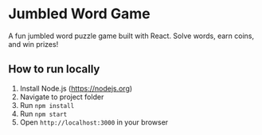 # Jumbled Word Game

A fun jumbled word puzzle game built with React. Solve words, earn coins, and win prizes!

## How to run locally

1. Install Node.js (https://nodejs.org)
2. Navigate to project folder
3. Run `npm install`
4. Run `npm start`
5. Open `http://localhost:3000` in your browser
